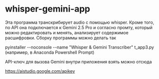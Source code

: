 # whisper-gemini-app
Эта программа транскрибирует audio с помощью whisper. Кроме того, по API она подключается к Gemini 2.5 Pro и согласно промту, который можно редактировать и менять, анализирует содержимое расшифровки.
Сборку программы можно делать так 

pyinstaller --noconsole --name "Whisper & Gemini Transcriber" t_app3.py (например, в Anaconda Powershell Prompt)

API-ключ для вызова Gemini внутри приложения взять можно отсюда

https://aistudio.google.com/apikey
